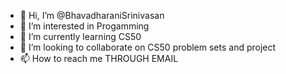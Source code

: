 - 👋 Hi, I’m @BhavadharaniSrinivasan
- 👀 I’m interested in Progamming
- 🌱 I’m currently learning CS50
- 💞️ I’m looking to collaborate on CS50 problem sets and project
- 📫 How to reach me THROUGH EMAIL

<!---
BhavadharaniSrinivasan/BhavadharaniSrinivasan is a ✨ special ✨ repository because its `README.md` (this file) appears on your GitHub profile.
You can click the Preview link to take a look at your changes.
--->
